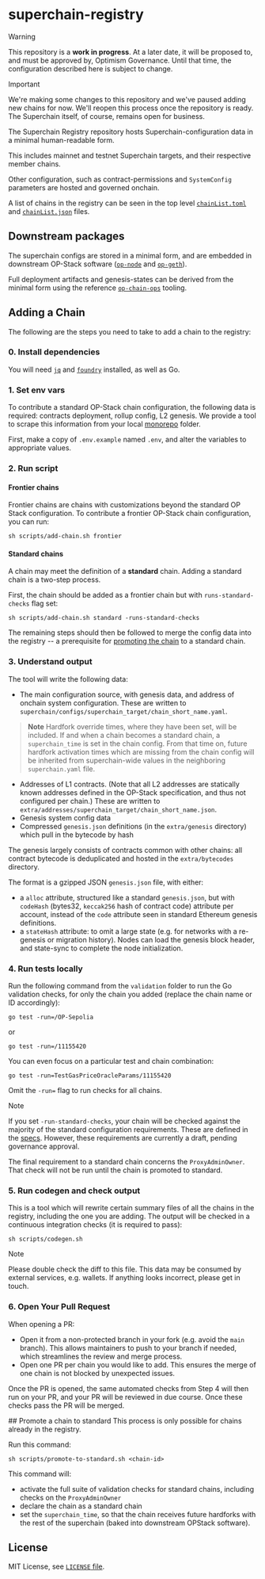 # superchain-registry

> [!WARNING]
> This repository is a **work in progress**.  At a later date, it will be proposed to, and must be approved by, Optimism Governance.  Until that time, the configuration described here is subject to change.

> [!IMPORTANT]
> We're making some changes to this repository and we've paused adding new chains for now. We'll reopen this process once the repository is ready. The Superchain itself, of course, remains open for business.

The Superchain Registry repository hosts Superchain-configuration data in a minimal human-readable form.

This includes mainnet and testnet Superchain targets, and their respective member chains.

Other configuration, such as contract-permissions and `SystemConfig` parameters are hosted and governed onchain.

A list of chains in the registry can be seen in the top level [`chainList.toml`](./chainList.toml) and [`chainList.json`](./chainList.json) files.

## Downstream packages
The superchain configs are stored in a minimal form, and are embedded in downstream OP-Stack software ([`op-node`](https://github.com/ethereum-optimism/optimism) and [`op-geth`](https://github.com/ethereum-optimism/op-geth)).

Full deployment artifacts and genesis-states can be derived from the minimal form
using the reference [`op-chain-ops`] tooling.

[`op-chain-ops`]: https://github.com/ethereum-optimism/optimism/tree/develop/op-chain-ops

## Adding a Chain

The following are the steps you need to take to add a chain to the registry:

### 0. Install dependencies
You will need [`jq`](https://jqlang.github.io/jq/download/) and [`foundry`](https://book.getfoundry.sh/getting-started/installation) installed, as well as Go.

### 1. Set env vars

To contribute a standard OP-Stack chain configuration, the following data is required: contracts deployment, rollup config, L2 genesis. We provide a tool to scrape this information from your local [monorepo](https://github.com/ethereum-optimism/optimism) folder.

First, make a copy of `.env.example` named `.env`, and alter the variables to appropriate values.

### 2. Run script

#### Frontier chains

Frontier chains are chains with customizations beyond the standard OP
Stack configuration. To contribute a frontier OP-Stack chain
configuration, you can run:


```shell
sh scripts/add-chain.sh frontier
```

#### Standard chains
A chain may meet the definition of a **standard** chain. Adding a standard chain is a two-step process.

First, the chain should be added as a frontier chain but with `runs-standard-checks` flag set:

```shell
sh scripts/add-chain.sh standard -runs-standard-checks
```

The remaining steps should then be followed to merge the config data into the registry -- a prerequisite for [promoting the chain](#promote-chain) to a standard chain.

### 3. Understand output
The tool will write the following data:
- The main configuration source, with genesis data, and address of onchain system configuration. These are written to `superchain/configs/superchain_target/chain_short_name.yaml`.
> **Note**
> Hardfork override times, where they have been set, will be included. If and when a chain becomes a standard chain, a `superchain_time` is set in the chain config. From that time on, future hardfork activation times which are missing from the chain config will be inherited from superchain-wide values in the neighboring `superchain.yaml` file.

- Addresses of L1 contracts. (Note that all L2 addresses are statically known addresses defined in the OP-Stack specification, and thus not configured per chain.) These are written to `extra/addresses/superchain_target/chain_short_name.json`.
- Genesis system config data
- Compressed `genesis.json` definitions (in the `extra/genesis` directory) which pull in the bytecode by hash

The genesis largely consists of contracts common with other chains:
all contract bytecode is deduplicated and hosted in the `extra/bytecodes` directory.

The format is a gzipped JSON `genesis.json` file, with either:
- a `alloc` attribute, structured like a standard `genesis.json`,
  but with `codeHash` (bytes32, `keccak256` hash of contract code) attribute per account,
  instead of the `code` attribute seen in standard Ethereum genesis definitions.
- a `stateHash` attribute: to omit a large state (e.g. for networks with a re-genesis or migration history).
  Nodes can load the genesis block header, and state-sync to complete the node initialization.

### 4. Run tests locally

Run the following command from the `validation` folder to run the Go validation checks, for only the chain you added (replace the chain name or ID accordingly):
```
go test -run=/OP-Sepolia
```
or
```
go test -run=/11155420
```
You can even focus on a particular test and chain combination:
```
go test -run=TestGasPriceOracleParams/11155420
```
Omit the `-run=` flag to run checks for all chains.

> [!NOTE]
> If you set `-run-standard-checks`, your chain will be checked against the majority of the standard configuration requirements. These are defined in the [specs](https://specs.optimism.io/protocol/configurability.html). However, these requirements are currently a draft, pending governance approval.
>
> The final requirement to a standard chain concerns the `ProxyAdminOwner`. That check will not be run until the chain is promoted to standard.

### 5. Run codegen and check output
This is a tool which will rewrite certain summary files of all the chains in the registry, including the one you are adding. The output will be checked in a continuous integration checks (it is required to pass):

```
sh scripts/codegen.sh
```

> [!NOTE]
> Please double check the diff to this file. This data may be consumed by external services, e.g. wallets. If anything looks incorrect, please get in touch.

### 6. Open Your Pull Request
When opening a PR:
- Open it from a non-protected branch in your fork (e.g. avoid the `main` branch). This allows maintainers to push to your branch if needed, which streamlines the review and merge process.
- Open one PR per chain you would like to add. This ensures the merge of one chain is not blocked by unexpected issues.

Once the PR is opened, the same automated checks from Step 4 will then run on your PR, and your PR will be reviewed in due course. Once these checks pass the PR will be merged.

<a name="promote-chain"></a>
## Promote a chain to standard
This process is only possible for chains already in the registry.

Run this command:
```
sh scripts/promote-to-standard.sh <chain-id>
```

This command will:
* activate the full suite of validation checks for standard chains, including checks on the `ProxyAdminOwner`
* declare the chain as a standard chain
* set the `superchain_time`, so that the chain receives future hardforks with the rest of the superchain (baked into downstream OPStack software).

## License

MIT License, see [`LICENSE` file](./LICENSE).
